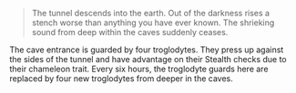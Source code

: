 > The tunnel descends into the earth. Out of the darkness rises a stench worse than anything you have ever known. The shrieking sound from deep within the caves suddenly ceases.

The cave entrance is guarded by four troglodytes. They press up against the sides of the tunnel and have advantage on their Stealth checks due to their chameleon trait. Every six hours, the troglodyte guards here are replaced by four new troglodytes from deeper in the caves.

